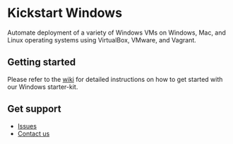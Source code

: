 # Kickstart Windows
Automate deployment of a variety of Windows VMs on Windows, Mac, and Linux operating systems using VirtualBox, VMware, and Vagrant.


## Getting started
Please refer to the [wiki](https://github.com/sloopstash/kickstart-windows/wiki) for detailed instructions on how to get started with our Windows starter-kit.


## Get support
- [Issues](https://github.com/sloopstash/kickstart-windows/issues)
- [Contact us](https://sloopstash.com/contact.html)

